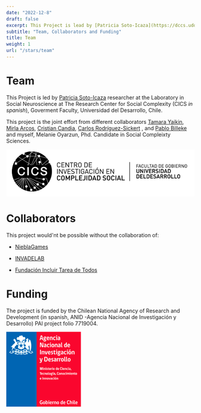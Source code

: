 ```yaml
---
date: "2022-12-8"
draft: false
excerpt: This Project is lead by [Patricia Soto-Icaza](https://dccs.udd.cl/persona/patricia-soto-icaza/) researcher at the Laboratory In Social Neurociences at The Research Center for Social Complexity (CICS *in spanish*), Facultad de Gobierno, Universidad del Desarrollo.
subtitle: "Team, Collaborators and Funding"
title: Team
weight: 1
url: "/stars/team"
---
```


# Team


This Project is led by [Patricia Soto-Icaza](https://dccs.udd.cl/persona/patricia-soto-icaza/)
researcher at the Laboratory in Social Neuroscience at The Research Center for Social Complexity (CICS *in spanish*), Goverment Faculty, Universidad del Desarrollo, Chile.
    
This project is the joint effort from different collaborators [Tamara Yaikin](https://dccs.udd.cl/persona/claudia-fernandino-bonino-2/), [Mirla Arcos](https://www.researchgate.net/profile/Mirla-Arcos-Polanco), [Cristian Candia](https://linktr.ee/crcandiav), [Carlos Rodríguez-Sickert](https://dccs.udd.cl/persona/carlos-rodriguez-sickert-2/) , and [Pablo Billeke](https://dccs.udd.cl/persona/pablo-billeke-2/) and myself, Melanie Oyarzun, Phd. Candidate in Social Compleixty Sciences.

![](images/paste-85FE249A.png)

# Collaborators

This project would'nt be possible without the collaboration of:

-   [NieblaGames](https://www.nieblagames.com)

-   [INVADELAB](https://invadelab.cl)

-   [Fundación Incluir Tarea de Todos](https://www.incluirtareadetodos.cl)

# Funding

The project is funded by the Chilean National Agency of Research and Development (in spanish, ANID -Agencia Nacional de Investigación y Desarrollo) PAI project folio 7719004.

<img src="images/paste-08B4A947.png"  width="200" height="200">
